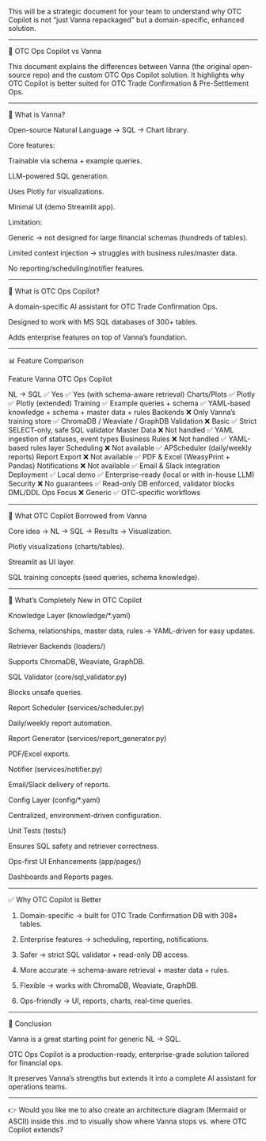 This will be a strategic document for your team to understand why OTC Copilot is not “just Vanna repackaged” but a domain-specific, enhanced solution.

---

🔎 OTC Ops Copilot vs Vanna

This document explains the differences between Vanna (the original open-source repo) and the custom OTC Ops Copilot solution.
It highlights why OTC Copilot is better suited for OTC Trade Confirmation & Pre-Settlement Ops.


---

📌 What is Vanna?

Open-source Natural Language → SQL → Chart library.

Core features:

Trainable via schema + example queries.

LLM-powered SQL generation.

Uses Plotly for visualizations.

Minimal UI (demo Streamlit app).



Limitation:

Generic → not designed for large financial schemas (hundreds of tables).

Limited context injection → struggles with business rules/master data.

No reporting/scheduling/notifier features.



---

📌 What is OTC Ops Copilot?

A domain-specific AI assistant for OTC Trade Confirmation Ops.

Designed to work with MS SQL databases of 300+ tables.

Adds enterprise features on top of Vanna’s foundation.



---

📊 Feature Comparison

Feature	Vanna	OTC Ops Copilot

NL → SQL	✅ Yes	✅ Yes (with schema-aware retrieval)
Charts/Plots	✅ Plotly	✅ Plotly (extended)
Training	✅ Example queries + schema	✅ YAML-based knowledge + schema + master data + rules
Backends	❌ Only Vanna’s training store	✅ ChromaDB / Weaviate / GraphDB
Validation	❌ Basic	✅ Strict SELECT-only, safe SQL validator
Master Data	❌ Not handled	✅ YAML ingestion of statuses, event types
Business Rules	❌ Not handled	✅ YAML-based rules layer
Scheduling	❌ Not available	✅ APScheduler (daily/weekly reports)
Report Export	❌ Not available	✅ PDF & Excel (WeasyPrint + Pandas)
Notifications	❌ Not available	✅ Email & Slack integration
Deployment	✅ Local demo	✅ Enterprise-ready (local or with in-house LLM)
Security	❌ No guarantees	✅ Read-only DB enforced, validator blocks DML/DDL
Ops Focus	❌ Generic	✅ OTC-specific workflows



---

📌 What OTC Copilot Borrowed from Vanna

Core idea → NL → SQL → Results → Visualization.

Plotly visualizations (charts/tables).

Streamlit as UI layer.

SQL training concepts (seed queries, schema knowledge).



---

📌 What’s Completely New in OTC Copilot

Knowledge Layer (knowledge/*.yaml)

Schema, relationships, master data, rules → YAML-driven for easy updates.


Retriever Backends (loaders/)

Supports ChromaDB, Weaviate, GraphDB.


SQL Validator (core/sql_validator.py)

Blocks unsafe queries.


Report Scheduler (services/scheduler.py)

Daily/weekly report automation.


Report Generator (services/report_generator.py)

PDF/Excel exports.


Notifier (services/notifier.py)

Email/Slack delivery of reports.


Config Layer (config/*.yaml)

Centralized, environment-driven configuration.


Unit Tests (tests/)

Ensures SQL safety and retriever correctness.


Ops-first UI Enhancements (app/pages/)

Dashboards and Reports pages.




---

✅ Why OTC Copilot is Better

1. Domain-specific → built for OTC Trade Confirmation DB with 308+ tables.


2. Enterprise features → scheduling, reporting, notifications.


3. Safer → strict SQL validator + read-only DB access.


4. More accurate → schema-aware retrieval + master data + rules.


5. Flexible → works with ChromaDB, Weaviate, GraphDB.


6. Ops-friendly → UI, reports, charts, real-time queries.




---

🚀 Conclusion

Vanna is a great starting point for generic NL → SQL.

OTC Ops Copilot is a production-ready, enterprise-grade solution tailored for financial ops.

It preserves Vanna’s strengths but extends it into a complete AI assistant for operations teams.



---

👉 Would you like me to also create an architecture diagram (Mermaid or ASCII) inside this .md to visually show where Vanna stops vs. where OTC Copilot extends?

